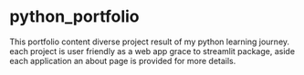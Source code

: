 # python_portfolio
This portfolio content diverse          project result of my python learning journey. each project is user friendly  as a web app grace to streamlit package, aside each application an about page is provided for more details.
